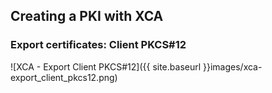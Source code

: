 ## Creating a PKI with XCA

### Export certificates: Client PKCS#12

![XCA - Export Client PKCS#12]({{ site.baseurl }}images/xca-export_client_pkcs12.png)

